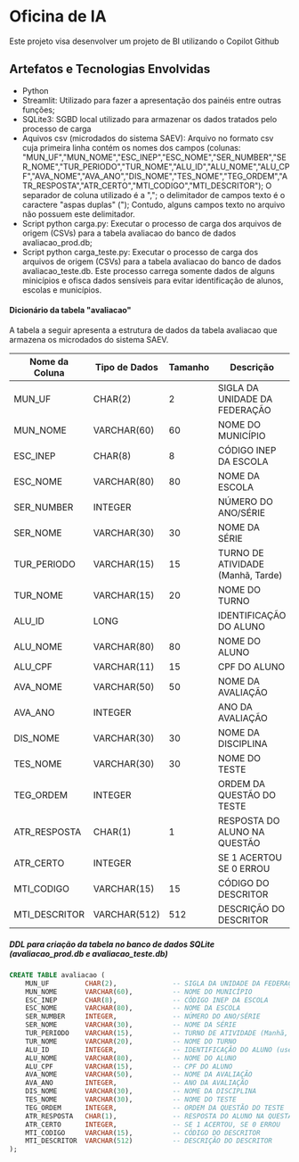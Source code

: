 # Oficina de IA

Este projeto visa desenvolver um projeto de BI utilizando o Copilot Github


## Artefatos e Tecnologias Envolvidas

* Python 
* Streamlit: Utilizado para fazer a apresentação dos painéis entre outras funções;
* SQLite3: SGBD local utilizado para armazenar os dados tratados pelo processo de carga
* Aquivos csv (microdados do sistema SAEV): Arquivo no formato csv cuja primeira linha contém os nomes dos campos (colunas: "MUN_UF","MUN_NOME","ESC_INEP","ESC_NOME","SER_NUMBER","SER_NOME","TUR_PERIODO","TUR_NOME","ALU_ID","ALU_NOME","ALU_CPF","AVA_NOME","AVA_ANO","DIS_NOME","TES_NOME","TEG_ORDEM","ATR_RESPOSTA","ATR_CERTO","MTI_CODIGO","MTI_DESCRITOR"); O separador de coluna utilizado é a ","; o delimitador de campos texto é o caractere  "aspas duplas" ("); Contudo, alguns campos texto no arquivo não possuem este delimitador. 
* Script python carga.py: Executar o processo de carga dos arquivos de origem (CSVs) para a tabela avaliacao do banco de dados avaliacao_prod.db;
* Script python carga_teste.py: Executar o processo de carga dos arquivos de origem (CSVs) para a tabela avaliacao do banco de dados avaliacao_teste.db. Este processo carrega somente dados de alguns minicípios e ofisca dados sensíveis para evitar identificação de alunos, escolas e municípios. 


#### Dicionário da tabela  "avaliacao" 

A tabela a seguir apresenta a estrutura de dados da tabela avaliacao que armazena os microdados do sistema SAEV. 

| Nome da Coluna  | Tipo de Dados  | Tamanho | Descrição |  
| ----------------| -------------- | ------- | --------- |
| MUN_UF          | CHAR(2)        |    2    | SIGLA DA UNIDADE DA FEDERAÇÃO |       
| MUN_NOME        | VARCHAR(60)    |   60    | NOME DO MUNICÍPIO |
| ESC_INEP        | CHAR(8)        |    8    | CÓDIGO INEP DA ESCOLA |
| ESC_NOME        | VARCHAR(80)    |   80    | NOME DA ESCOLA |
| SER_NUMBER      | INTEGER        |         | NÚMERO DO ANO/SÉRIE |
| SER_NOME        | VARCHAR(30)    |   30    | NOME DA SÉRIE |
| TUR_PERIODO     | VARCHAR(15)    |   15    | TURNO DE ATIVIDADE (Manhã, Tarde) |
| TUR_NOME        | VARCHAR(15)    |   20    | NOME DO TURNO |
| ALU_ID          | LONG           |         | IDENTIFICAÇÃO DO ALUNO |  
| ALU_NOME        | VARCHAR(80)    |   80    | NOME DO ALUNO |
| ALU_CPF         | VARCHAR(11)    |   15    | CPF DO ALUNO  |
| AVA_NOME        | VARCHAR(50)    |   50    | NOME DA AVALIAÇÃO |  
| AVA_ANO         | INTEGER        |         | ANO DA AVALIAÇÃO |
| DIS_NOME        | VARCHAR(30)    |   30    | NOME DA DISCIPLINA  |
| TES_NOME        | VARCHAR(30)    |   30    | NOME DO TESTE |
| TEG_ORDEM       | INTEGER        |         | ORDEM DA QUESTÃO DO TESTE |
| ATR_RESPOSTA    | CHAR(1)        |    1    | RESPOSTA DO ALUNO NA QUESTÃO |
| ATR_CERTO       | INTEGER        |         | SE 1 ACERTOU SE 0 ERROU |   
| MTI_CODIGO      | VARCHAR(15)    |   15    | CÓDIGO DO DESCRITOR |
| MTI_DESCRITOR   | VARCHAR(512)   |   512   | DESCRIÇÃO DO DESCRITOR | 

##### DDL para criação da tabela no banco de dados SQLite (avaliacao_prod.db e avaliacao_teste.db)

```sql
CREATE TABLE avaliacao (
    MUN_UF         CHAR(2),              -- SIGLA DA UNIDADE DA FEDERAÇÃO
    MUN_NOME       VARCHAR(60),          -- NOME DO MUNICÍPIO
    ESC_INEP       CHAR(8),              -- CÓDIGO INEP DA ESCOLA
    ESC_NOME       VARCHAR(80),          -- NOME DA ESCOLA
    SER_NUMBER     INTEGER,              -- NÚMERO DO ANO/SÉRIE
    SER_NOME       VARCHAR(30),          -- NOME DA SÉRIE
    TUR_PERIODO    VARCHAR(15),          -- TURNO DE ATIVIDADE (Manhã, Tarde)
    TUR_NOME       VARCHAR(20),          -- NOME DO TURNO
    ALU_ID         INTEGER,              -- IDENTIFICAÇÃO DO ALUNO (usei INTEGER pois LONG não existe no SQLite)
    ALU_NOME       VARCHAR(80),          -- NOME DO ALUNO
    ALU_CPF        VARCHAR(15),          -- CPF DO ALUNO
    AVA_NOME       VARCHAR(50),          -- NOME DA AVALIAÇÃO
    AVA_ANO        INTEGER,              -- ANO DA AVALIAÇÃO
    DIS_NOME       VARCHAR(30),          -- NOME DA DISCIPLINA
    TES_NOME       VARCHAR(30),          -- NOME DO TESTE
    TEG_ORDEM      INTEGER,              -- ORDEM DA QUESTÃO DO TESTE
    ATR_RESPOSTA   CHAR(1),              -- RESPOSTA DO ALUNO NA QUESTÃO
    ATR_CERTO      INTEGER,              -- SE 1 ACERTOU, SE 0 ERROU
    MTI_CODIGO     VARCHAR(15),          -- CÓDIGO DO DESCRITOR
    MTI_DESCRITOR  VARCHAR(512)          -- DESCRIÇÃO DO DESCRITOR
);
````



